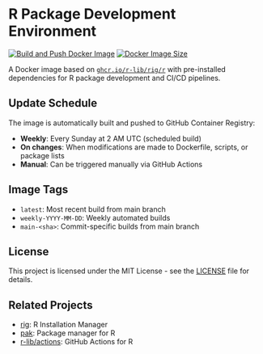 # R Package Development Environment

[![Build and Push Docker Image](https://github.com/balling-dev/rig-r-pkg-builder/actions/workflows/build-and-push.yml/badge.svg)](https://github.com/balling-dev/rig-r-pkg-builder/actions/workflows/build-and-push.yml)
[![Docker Image Size](https://img.shields.io/docker/image-size/ghcr.io/balling-dev/rig-r-pkg-builder/latest)](https://github.com/balling-dev/rig-r-pkg-builder/pkgs/container/rig-r-pkg-builder)

A Docker image based on [`ghcr.io/r-lib/rig/r`](https://github.com/r-lib/rig) with pre-installed dependencies for R package development and CI/CD pipelines.

## Update Schedule

The image is automatically built and pushed to GitHub Container Registry:

- **Weekly**: Every Sunday at 2 AM UTC (scheduled build)
- **On changes**: When modifications are made to Dockerfile, scripts, or package lists
- **Manual**: Can be triggered manually via GitHub Actions

## Image Tags

- `latest`: Most recent build from main branch
- `weekly-YYYY-MM-DD`: Weekly automated builds
- `main-<sha>`: Commit-specific builds from main branch

## License

This project is licensed under the MIT License - see the [LICENSE](LICENSE) file for details.

## Related Projects

- [rig](https://github.com/r-lib/rig): R Installation Manager
- [pak](https://github.com/r-lib/pak): Package manager for R
- [r-lib/actions](https://github.com/r-lib/actions): GitHub Actions for R

